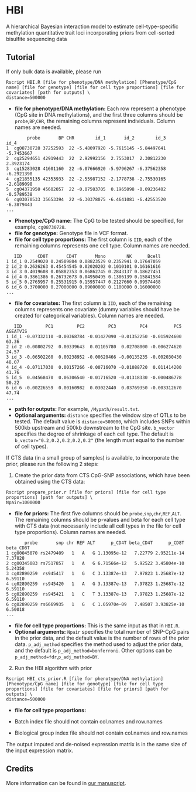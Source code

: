 # HBI
A hierarchical Bayesian interaction model to estimate cell-type-specific methylation quantitative trait loci incorporating priors from cell-sorted bisulfite sequencing data

## Tutorial
If only bulk data is available, please run 
```
Rscript HBI.R [file for phenotype/DNA methylation] [Phenotype/CpG name] [file for genotype] [file for cell type proportions] [file for covariates] [path for outputs] \
distance=500000
```
- **file for phenotype/DNA methylation:** Each row represent a phenotype (CpG site in DNA methylations), and the first three columns should be `probe`,`BP`,`CHR`, the remaining columns represent individuals. Column names are needed.
```
        probe       BP CHR        id_1       id_2        id_3       id_4
1  cg08730728 37252593  22 -5.48097920 -5.7615145 -5.84497641 -5.7453667
2  cg25294651 42919443  22  2.92992156  2.7553017  2.30812230  2.3923174
3  cg15283028 41601160  22 -6.07666920 -5.9796267 -6.37562358 -6.2921390
4  cg21855135 42353933  22 -2.55987152 -2.1778738 -2.75530165 -2.6189098
5  cg04371950 45602057  22 -0.07503705  0.1965098 -0.09236402 -0.5789538
6  cg03070533 35653394  22 -6.30378075 -6.4641081 -6.42553520 -6.3879443
...
```
- **Phenotype/CpG name:** The CpG to be tested should be specified, for example, `cg08730728`.
- **file for genotype:** Genotype file in VCF format.
- **file for cell type proportions:** The first column is `IID`, each of the remaining columns represents one cell type. Column names are needed.
```
   IID      CD8T       CD4T       Mono        NK      Bcell
1 id_1 0.2549020 0.24509804 0.08823529 0.2352941 0.17647059
2 id_2 0.2626263 0.45454545 0.02020202 0.1010101 0.16161616
3 id_3 0.4019608 0.05882353 0.06862745 0.2843137 0.18627451
4 id_4 0.3861386 0.26732673 0.04950495 0.1386139 0.15841584
5 id_5 0.2765957 0.25531915 0.15957447 0.2127660 0.09574468
6 id_6 0.3700000 0.27000000 0.09000000 0.1100000 0.16000000
...
```
- **file for covariates:** The first column is `IID`, each of the remaining columns represents one covariate (dummy variables should have be created for categorical variables). Column names are needed.
```
   IID         PC1         PC2         PC3         PC4          PC5 AGEATVIS
1 id_1 -0.07332110 -0.00368784 -0.01427090 -0.01352250 -0.015924600    63.36
2 id_2 -0.00802792  0.00339643  0.01105780  0.02708000 -0.006274620    24.57
3 id_3 -0.06502260  0.00238952 -0.00620466 -0.00135235 -0.002030430    48.07
4 id_4 -0.07117030  0.00157266 -0.00716070 -0.01088720  0.011414200    41.76
5 id_5  0.04568470  0.06306540 -0.01716520 -0.01318330 -0.000486778    50.22
6 id_6 -0.00226559  0.00160982  0.03022440  0.03769350 -0.003312670    47.74
...
```
- **path for outputs:** For example, `/Mypath/result.txt`.
- **Optional arguments:** `distance` specifies the window size of QTLs to be tested. The default value is `distance=500000`, which includes SNPs within 500kb upstream and 500kb downstream to the CpG site. `b_vector` specifies the degree of shrinkage of each cell type. The default is `b_vector="0.2,0.2,0.2,0.2,0.2"` (the length must equal to the number of cell types).

If CTS data (in a small group of samples) is available, to incorporate the prior, please run the following 2 steps:

1. Create the prior data from CTS CpG-SNP associations, which have been obtained using the CTS data:
```
Rscript prepare_prior.r [file for priors] [file for cell type proportions] [path for outputs] \
Npair=1000000
```
- **file for priors:** The first five columns should be `probe`,`snp`,`chr`,`REF`,`ALT`. The remaining columns should be p-values and beta for each cell type with CTS data (not necessarily include all cell types in the file for cell type proportions). Column names are needed.
```
       probe       snp chr REF ALT      p_CD4T beta_CD4T      p_CD8T beta_CD8T
1 cg00045070 rs2479409   1   A   G 1.13095e-12   7.22779 2.95211e-14   7.37828
2 cg00345083 rs7517857   1   A   G 6.71566e-12   5.92522 3.45804e-10   5.24358
3 cg02890259  rs945417   1   G   C 3.13387e-13   7.97823 1.25687e-12   6.59110
4 cg02890259  rs945420   1   A   G 3.13387e-13   7.97823 1.25687e-12   6.59110
5 cg02890259  rs945421   1   C   T 3.13387e-13   7.97823 1.25687e-12   6.59110
6 cg02890259 rs6669935   1   G   C 1.05970e-09   7.48507 3.93825e-10   6.50018
...
```
- **file for cell type proportions:** This is the same input as that in `HBI.R`.
- **Optional arguments:** `Npair` specifies the total number of SNP-CpG pairs in the prior data, and the default value is the number of rows of the prior data. `p_adj_method` specifies the method used to adjust the prior data, and the default is `p_adj_method=bonferroni`. Other options can be `p_adj_method=fdr`,`p_adj_method=BY`.

2. Run the HBI algorithm with prior
```
Rscript HBI_cts_prior.R [file for phenotype/DNA methylation] [Phenotype/CpG name] [file for genotype] [file for cell type proportions] [file for covariates] [file for priors] [path for outputs] \
distance=500000
```

- **file for cell type proportions:** 

- Batch index file should not contain col.names and row.names

- Biological group index file should not contain col.names and row.names

The output imputed and de-noised expression matrix is in the same size of the input expression matrix.

## Credits
More information can be found in [our manuscript](https://www.biorxiv.org/content/10.1101/2024.02.01.578272v1).

